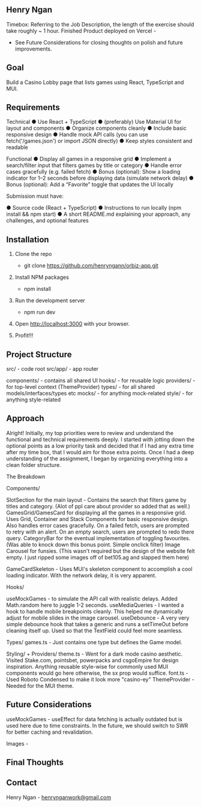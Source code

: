 ## Henry Ngan

Timebox: Referring to the Job Description, the length of the exercise should take roughly ~ 1 hour.
Finished Product deployed on Vercel -

- See Future Considerations for closing thoughts on polish and future improvements.

## Goal

Build a Casino Lobby page that lists games using React, TypeScript and MUI.

## Requirements

Technical
● Use React + TypeScript
● (preferably) Use Material UI for layout and components
● Organize components cleanly
● Include basic responsive design
● Handle mock API calls (you can use fetch('/games.json') or import JSON directly)
● Keep styles consistent and readable

Functional
● Display all games in a responsive grid
● Implement a search/filter input that filters games by title or category
● Handle error cases gracefully (e.g. failed fetch)
● Bonus (optional): Show a loading indicator for 1–2 seconds before displaying data
(simulate network delay)
● Bonus (optional): Add a “Favorite” toggle that updates the UI locally

Submission must have:

● Source code (React + TypeScript)
● Instructions to run locally (npm install && npm start)
● A short README.md explaining your approach, any challenges, and optional features

## Installation

1. Clone the repo
   - git clone https://github.com/henryngann/orbiz-app.git
2. Install NPM packages
   - npm install
3. Run the development server
   - npm run dev
4. Open [http://localhost:3000](http://localhost:3000) with your browser.

5. Profit!!!

## Project Structure

src/ - code root
src/app/ - app router

components/ - contains all shared UI
hooks/ - for reusable logic
providers/ - for top-level context (ThemeProvider)
types/ - for all shared models/interfaces/types etc
mocks/ - for anything mock-related
style/ - for anything style-related

## Approach

Alright! Initially, my top priorities were to review and understand the functional and technical requirements deeply. I started with jotting down the optional points as a low priority task and decided that if I had any extra time after my time box, that I would aim for those extra points. Once I had a deep understanding of the assignment, I began by organizing everything into a clean folder structure.

The Breakdown

Components/

SlotSection for the main layout - Contains the search that filters game by titles and category. (Alot of ppl care about provider so added that as well.)
GamesGrid/GamesCard for displaying all the games in a responsive grid. Uses Grid, Container and Stack Components for basic responsive design. Also handles error cases gracefully. On a failed fetch, users are prompted to retry with an alert. On an empty search, users are prompted to redo there query.
CategoryBar for the eventual implementation of toggling favourites. (Was able to knock down this bonus point. Simple onclick filter)
Image Carousel for funsies. (This wasn't required but the design of the website felt empty. I just ripped some images off of bet105.ag and slapped them here)

GameCardSkeleton - Uses MUI's skeleton component to accomplish a cool loading indicator. With the network delay, it is very apparent.

Hooks/

useMockGames - to simulate the API call with realistic delays. Added Math.random here to juggle 1-2 seconds.
useMediaQueries - I wanted a hook to handle mobile breakpoints cleanly. This helped me dynamically adjust for mobile slides in the image carousel.
useDebounce - A very very simple debounce hook that takes a generic and runs a setTimeOut before cleaning itself up. Used so that the TextField could feel more seamless.

Types/
games.ts - Just contains one type but defines the Game model.

Styling/ + Providers/
theme.ts - Went for a dark mode casino aesthetic. Visited Stake.com, pointsbet, powerpacks and csgoEmpire for design inspiration. Anything reusable style-wise for commonly used MUI components would go here otherwise, the sx prop would suffice.
font.ts - Used Roboto Condensed to make it look more "casino-ey"
ThemeProvider - Needed for the MUI theme.

## Future Considerations

useMockGames - useEffect for data fetching is actually outdated but is used here due to time constraints. In the future, we should switch to SWR for better caching and revalidation.

Images -

## Final Thoughts

## Contact

Henry Ngan - henrynganwork@gmail.com
